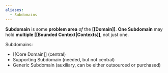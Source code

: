 ```yaml
---
aliases:
  - Subdomains
---
```

**Subdomain** is some **problem area** *of* the **[[Domain]]**.
**One Subdomain** may hold **multiple [[Bounded Context|Contexts]]**, not just one.

Subdomains:
- [[Core Domain]] (central)
- Supporting Subdomain (needed, but not central)
- Generic Subdomain (auxiliary, can be either outsourced or purchased)
